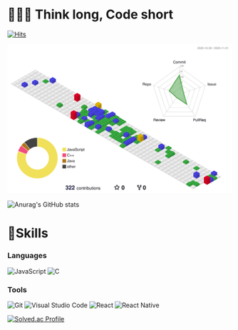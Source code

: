 # 👩🏻‍💻 Think long, Code short
[![Hits](https://hits.seeyoufarm.com/api/count/incr/badge.svg?url=https%3A%2F%2Fgithub.com%2Fjiyumi00&count_bg=%23FFDA63&title_bg=%239EA09C&icon=&icon_color=%23FFE14D&title=hits&edge_flat=false)](https://hits.seeyoufarm.com)

![](./profile-3d-contrib/profile-gitblock.svg)


![Anurag's GitHub stats](https://github-readme-stats.vercel.app/api?username=jiyumi00&show_icons=true&theme=vue)





# 🌱Skills
### Languages
![JavaScript](https://img.shields.io/badge/JavaScript-F7DF1E.svg?&style=for-the-badge&logo=JavaScript&logoColor=white)
![C](https://img.shields.io/badge/c-A8B9CC.svg?&style=for-the-badge&logo=c&logoColor=white)


### Tools
![Git](https://img.shields.io/badge/Git-F05032.svg?&style=for-the-badge&logo=Git&logoColor=white)
![Visual Studio Code](https://img.shields.io/badge/Visual%20Studio%20Code-007ACC.svg?&style=for-the-badge&logo=Visual%20Studio%20Code&logoColor=white)
![React](https://img.shields.io/badge/React-61DAFB.svg?&style=for-the-badge&logo=react&logoColor=white)
![React Native](https://img.shields.io/badge/React%20Native-7CBDEE.svg?&style=for-the-badge&logo=react&logoColor=white)

[![Solved.ac Profile](http://mazassumnida.wtf/api/v2/generate_badge?boj=jiyumi00)](https://solved.ac/jiyumi00/)
<!--
**jiyumi00/jiyumi00** is a ✨ _special_ ✨ repository because its `README.md` (this file) appears on your GitHub profile.

Here are some ideas to get you started:![Anurag's GitHub stats](https://github-readme-stats.vercel.app/api?username=jiyumi00&show_icons=true&theme=radical)

- 🔭 I’m currently working on ...
- 🌱 I’m currently learning ...
- 👯 I’m looking to collaborate on ...
- 🤔 I’m looking for help with ...
- 💬 Ask me about ...
- 📫 How to reach me: ...
- 😄 Pronouns: ...
- ⚡ Fun fact: ...
-->

